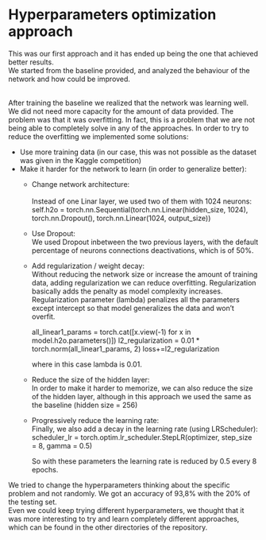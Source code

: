 # Hyperparameters optimization approach

This was our first approach and it has ended up being the one that achieved better results. <br>
We started from the baseline provided, and analyzed the behaviour of the network and how could be improved.<br><br>

After training the baseline we realized that the network was learning well. We did not need more capacity for the amount
of data provided. The problem was that it was overfitting. In fact, this is a problem that we are not being able to completely 
solve in any of the approaches. In order to try to reduce the overfitting we implemented some solutions:<br>

- Use more training data (in our case, this was not possible as the dataset was given in the Kaggle competition)
- Make it harder for the network to learn (in order to generalize better):
  - Change network architecture:<br><br>
  Instead of one Linar layer, we used two of them with 1024 neurons:<br>
        self.h2o = torch.nn.Sequential(torch.nn.Linear(hidden_size, 1024),
                                      torch.nn.Dropout(),
                                      torch.nn.Linear(1024, output_size))
  
  
  - Use Dropout:<br>
  We used Dropout inbetween the two previous layers, with the default percentage of neurons connections deactivations, which is of 50%.
  - Add regularization / weight decay:<br>
  Without reducing the network size or increase the amount of training data, adding regularization we can reduce overfitting.
   Regularization basically adds the penalty as model complexity increases. Regularization parameter (lambda) penalizes all 
   the parameters except intercept so that model generalizes the data and won’t overfit.<br>
   
    all_linear1_params = torch.cat([x.view(-1) for x in model.h2o.parameters()])
            l2_regularization = 0.01 * torch.norm(all_linear1_params, 2)
            loss+=l2_regularization<br>
            
    where in this case lambda is 0.01.
    
  - Reduce the size of the hidden layer:<br>
  In order to make it harder to memorize, we can also reduce the size of the hidden layer, although in this approach we used
  the same as the baseline (hidden size = 256)
    
  - Progressively reduce the learning rate:<br>
  Finally, we also add a decay in the learning rate (using LRScheduler):<br>
  scheduler_lr = torch.optim.lr_scheduler.StepLR(optimizer, step_size = 8, gamma = 0.5)<br>
  
    So with these parameters the learning rate is reduced by 0.5 every 8 epochs.


We tried to change the hyperparameters thinking about the specific problem and not randomly. We got an accuracy of 93,8% 
with the 20% of the testing set.<br>
Even we could keep trying different hyperparameters, we thought that it was more interesting to try and learn completely
different approaches, which can be found in the other directories of the repository.
